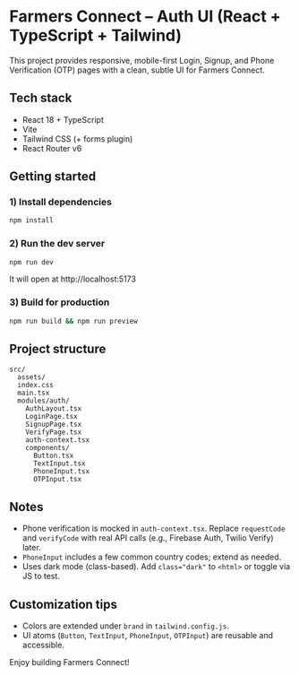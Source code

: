 # Farmers Connect – Auth UI (React + TypeScript + Tailwind)

This project provides responsive, mobile-first Login, Signup, and Phone Verification (OTP) pages with a clean, subtle UI for Farmers Connect.

## Tech stack
- React 18 + TypeScript
- Vite
- Tailwind CSS (+ forms plugin)
- React Router v6

## Getting started

### 1) Install dependencies
```bash
npm install
```

### 2) Run the dev server
```bash
npm run dev
```
It will open at http://localhost:5173

### 3) Build for production
```bash
npm run build && npm run preview
```

## Project structure
```text
src/
  assets/
  index.css
  main.tsx
  modules/auth/
    AuthLayout.tsx
    LoginPage.tsx
    SignupPage.tsx
    VerifyPage.tsx
    auth-context.tsx
    components/
      Button.tsx
      TextInput.tsx
      PhoneInput.tsx
      OTPInput.tsx
```

## Notes
- Phone verification is mocked in `auth-context.tsx`. Replace `requestCode` and `verifyCode` with real API calls (e.g., Firebase Auth, Twilio Verify) later.
- `PhoneInput` includes a few common country codes; extend as needed.
- Uses dark mode (class-based). Add `class="dark"` to `<html>` or toggle via JS to test.

## Customization tips
- Colors are extended under `brand` in `tailwind.config.js`.
- UI atoms (`Button`, `TextInput`, `PhoneInput`, `OTPInput`) are reusable and accessible.

Enjoy building Farmers Connect!




